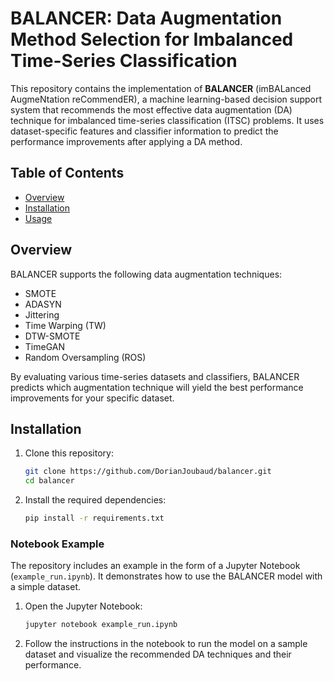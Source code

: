 
# BALANCER: Data Augmentation Method Selection for Imbalanced Time-Series Classification

This repository contains the implementation of **BALANCER** (imBALanced AugmeNtation reCommendER), a machine learning-based decision support system that recommends the most effective data augmentation (DA) technique for imbalanced time-series classification (ITSC) problems. It uses dataset-specific features and classifier information to predict the performance improvements after applying a DA method.

## Table of Contents
- [Overview](#overview)
- [Installation](#installation)
- [Usage](#notebook-example)

## Overview

BALANCER supports the following data augmentation techniques:
- SMOTE
- ADASYN
- Jittering
- Time Warping (TW)
- DTW-SMOTE
- TimeGAN
- Random Oversampling (ROS)

By evaluating various time-series datasets and classifiers, BALANCER predicts which augmentation technique will yield the best performance improvements for your specific dataset.

## Installation

1. Clone this repository:
   ```bash
   git clone https://github.com/DorianJoubaud/balancer.git
   cd balancer
   ```

2. Install the required dependencies:
   ```bash
   pip install -r requirements.txt
   ```


### Notebook Example

The repository includes an example in the form of a Jupyter Notebook (`example_run.ipynb`). It demonstrates how to use the BALANCER model with a simple dataset.

1. Open the Jupyter Notebook:
   ```bash
   jupyter notebook example_run.ipynb
   ```
2. Follow the instructions in the notebook to run the model on a sample dataset and visualize the recommended DA techniques and their performance.

